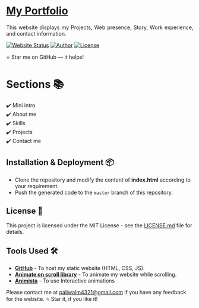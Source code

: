 # <a href="https://codewithmayank-py.github.io/" target="_blank">My Portfolio</a>
<p align="justify">This website displays my Projects, Web presence, Story, Work experience, and contact information.</p>

[![Website Status](https://img.shields.io/badge/Website%20Status-Online-green)](https://codewithmayank-py.github.io/)
[![Author](https://img.shields.io/badge/Author-Mayank%20Paliwal-purple.svg)](https://github.com/CodeWithMayank-Py)
<a href="https://github.com/CodeWithMayank-Py/MayankPaliwal.github.io/blob/master/LICENSE"><img alt="License" src="http://img.shields.io/:license-mit-blue.svg?style=flat-square?style=flat-square" /></a>

:star: Star me on GitHub — it helps!

# Sections 📚

✔️ Mini intro\
✔️ About me \
✔️ Skills\
✔️ Projects\
✔️ Contact me

## Installation & Deployment 📦
- Clone the repository and modify the content of <b>index.html</b> according to your requirement.
- Push the generated code to the `master` branch of this repository.


## License 📄
This project is licensed under the MIT License - see the [LICENSE.md](./LICENSE) file for details.

## Tools Used 🛠️
* [<b>GitHub</b>](https://github.com/) - To host my static website (HTML, CSS, JS).
* [<b>Animate on scroll library</b>](https://github.com/michalsnik/aos) - To animate my website while scrolling.
* [<b>Animista</b>](https://animista.net/) - To use Interactive animations


Please contact me at paliwalm4321@gmail.com if you have any feedback for the website. :star: Star it, if you like it!
